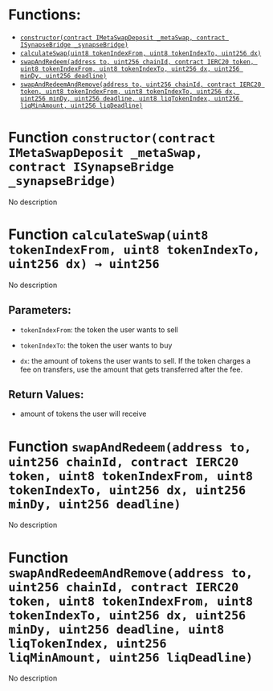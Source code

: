 


# Functions:
- [`constructor(contract IMetaSwapDeposit _metaSwap, contract ISynapseBridge _synapseBridge)`](#NerveMetaBridgeZap-constructor-contract-IMetaSwapDeposit-contract-ISynapseBridge-)
- [`calculateSwap(uint8 tokenIndexFrom, uint8 tokenIndexTo, uint256 dx)`](#NerveMetaBridgeZap-calculateSwap-uint8-uint8-uint256-)
- [`swapAndRedeem(address to, uint256 chainId, contract IERC20 token, uint8 tokenIndexFrom, uint8 tokenIndexTo, uint256 dx, uint256 minDy, uint256 deadline)`](#NerveMetaBridgeZap-swapAndRedeem-address-uint256-contract-IERC20-uint8-uint8-uint256-uint256-uint256-)
- [`swapAndRedeemAndRemove(address to, uint256 chainId, contract IERC20 token, uint8 tokenIndexFrom, uint8 tokenIndexTo, uint256 dx, uint256 minDy, uint256 deadline, uint8 liqTokenIndex, uint256 liqMinAmount, uint256 liqDeadline)`](#NerveMetaBridgeZap-swapAndRedeemAndRemove-address-uint256-contract-IERC20-uint8-uint8-uint256-uint256-uint256-uint8-uint256-uint256-)


# <a id="NerveMetaBridgeZap-constructor-contract-IMetaSwapDeposit-contract-ISynapseBridge-"></a> Function `constructor(contract IMetaSwapDeposit _metaSwap, contract ISynapseBridge _synapseBridge)`
No description
# <a id="NerveMetaBridgeZap-calculateSwap-uint8-uint8-uint256-"></a> Function `calculateSwap(uint8 tokenIndexFrom, uint8 tokenIndexTo, uint256 dx) → uint256`
No description
## Parameters:
- `tokenIndexFrom`: the token the user wants to sell

- `tokenIndexTo`: the token the user wants to buy

- `dx`: the amount of tokens the user wants to sell. If the token charges
a fee on transfers, use the amount that gets transferred after the fee.

## Return Values:
- amount of tokens the user will receive
# <a id="NerveMetaBridgeZap-swapAndRedeem-address-uint256-contract-IERC20-uint8-uint8-uint256-uint256-uint256-"></a> Function `swapAndRedeem(address to, uint256 chainId, contract IERC20 token, uint8 tokenIndexFrom, uint8 tokenIndexTo, uint256 dx, uint256 minDy, uint256 deadline)`
No description
# <a id="NerveMetaBridgeZap-swapAndRedeemAndRemove-address-uint256-contract-IERC20-uint8-uint8-uint256-uint256-uint256-uint8-uint256-uint256-"></a> Function `swapAndRedeemAndRemove(address to, uint256 chainId, contract IERC20 token, uint8 tokenIndexFrom, uint8 tokenIndexTo, uint256 dx, uint256 minDy, uint256 deadline, uint8 liqTokenIndex, uint256 liqMinAmount, uint256 liqDeadline)`
No description

